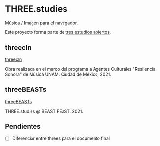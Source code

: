 # THREE.studies

Música / Imagen para el navegador.

Este proyecto forma parte de [tres estudios abiertos](https://github.com/EmilioOcelotl/tres-estudios-abiertos). 

## threecln

[threecln](https://github.com/EmilioOcelotl/THREE.studies/blob/main/threecln/README.md)

Obra realizada en el marco del programa a Agentes Culturales "Resilencia Sonora" de Música UNAM. Ciudad de México, 2021.  

## threeBEASTs 

[threeBEASTs](https://github.com/EmilioOcelotl/THREE.studies/blob/main/threeBEASTs/README.md)

THREE.studies @ BEAST FEaST. 2021.

## Pendientes

- [ ] Diferenciar entre threes para el documento final 
